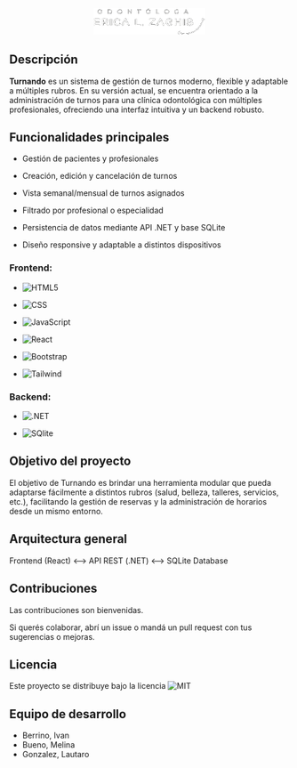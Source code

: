 <p align="center">
  <img src="https://github.com/melinab1998/TPI-PROGRAMACION-IV/blob/main/frontend/src/img/logo-dark-1.png" alt="Logo-Turnando" width="200"/>
</p>

## Descripción
**Turnando** es un sistema de gestión de turnos moderno, flexible y adaptable a múltiples rubros.
En su versión actual, se encuentra orientado a la administración de turnos para una clínica odontológica con múltiples profesionales, ofreciendo una interfaz intuitiva y un backend robusto.

## Funcionalidades principales

- Gestión de pacientes y profesionales

- Creación, edición y cancelación de turnos

- Vista semanal/mensual de turnos asignados

- Filtrado por profesional o especialidad

- Persistencia de datos mediante API .NET y base SQLite

- Diseño responsive y adaptable a distintos dispositivos

### Frontend:

- ![HTML5](https://img.shields.io/badge/-HTML5-333333?style=flat&logo=HTML5)

- ![CSS](https://img.shields.io/badge/-CSS-333333?style=flat&logo=CSS)

- ![JavaScript](https://img.shields.io/badge/-JavaScript-333333?style=flat&logo=javascript)

- ![React](https://img.shields.io/badge/-React-333333?style=flat&logo=react)

- ![Bootstrap](https://img.shields.io/badge/-Bootstrap-333333?style=flat-square&logo=bootstrap)

- ![Tailwind](https://img.shields.io/badge/-Tailwind_CSS-333333?style=flat&logo=tailwind-css)

### Backend:

- ![.NET](https://img.shields.io/badge/-.net-333333?style=flat&logo=.net)

- ![SQlite](https://img.shields.io/badge/-SQlite-333333?style=flat&logo=sqlite)

## Objetivo del proyecto
El objetivo de Turnando es brindar una herramienta modular que pueda adaptarse fácilmente a distintos rubros (salud, belleza, talleres, servicios, etc.), facilitando la gestión de reservas y la administración de horarios desde un mismo entorno.

## Arquitectura general
Frontend (React)  <-->  API REST (.NET)  <-->  SQLite Database

## Contribuciones
Las contribuciones son bienvenidas.

Si querés colaborar, abrí un issue o mandá un pull request con tus sugerencias o mejoras.

## Licencia
Este proyecto se distribuye bajo la licencia ![MIT](https://img.shields.io/badge/MIT-red)


## Equipo de desarrollo

- Berrino, Ivan
- Bueno, Melina
- Gonzalez, Lautaro
